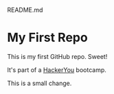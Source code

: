 README.md

# My First Repo

This is my first GitHub repo. Sweet! 

It's part of a [HackerYou](http://hackeryou.com) bootcamp.

This is a small change.